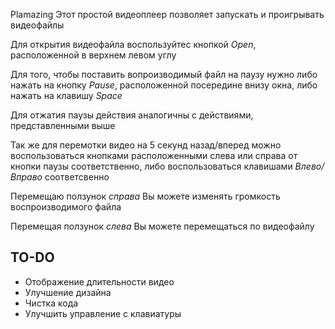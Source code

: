  Plamazing
Этот простой видеоплеер позволяет запускать и проигрывать видеофайлы

Для открытия видеофайла воспользуйтес кнопкой *Open*, расположенной в верхнем левом углу

Для того, чтобы поставить вопроизводимый файл на паузу нужно либо нажать на кнопку *Pause*, расположенной посередине внизу окна, либо нажать на клавишу *Space*

Для отжатия паузы действия аналогичны с действиями, представленными выше

Так же для перемотки видео на 5 секунд назад/вперед можно воспользоваться кнопками расположенными слева или справа от кнопки паузы соответственно, либо воспользоваться клавишами *Влево/Вправо* соответсвенно

Перемещаю ползунок *справа* Вы можете изменять громкость воспроизводимого файла

Перемещая ползунок *слева* Вы можете перемещаться по видеофайлу

## TO-DO
+ Отображение длительности видео
+ Улучшение дизайна
+ Чистка кода
+ Улучшить управление с клавиатуры
